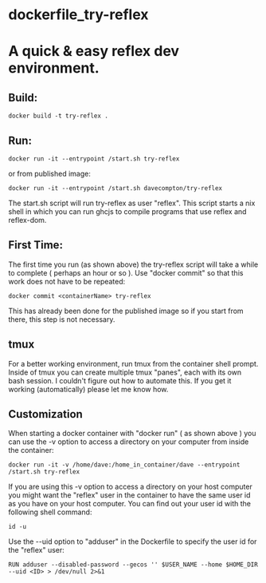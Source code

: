 # dockerfile_try-reflex 
# A quick & easy reflex dev environment.

## Build:
    docker build -t try-reflex .

## Run:
    docker run -it --entrypoint /start.sh try-reflex

or from published image:

    docker run -it --entrypoint /start.sh davecompton/try-reflex

The start.sh script will run try-reflex as user "reflex".  This script starts a nix shell in which you can run ghcjs to compile programs that use reflex and reflex-dom.

## First Time:

The first time you run (as shown above) the try-reflex script will take a while to complete ( perhaps an hour or so ).  Use "docker commit" so that this work does not have to be repeated:

    docker commit <containerName> try-reflex

This has already been done for the published image so if you start from there, this step is not necessary.

## tmux

For a better working environment, run tmux from the container shell prompt.  Inside of tmux you can create multiple tmux "panes", each with its own bash session.  I couldn't figure out how to automate this.  If you get it working (automatically) please let me know how.

## Customization

When starting a docker container with "docker run" ( as shown above ) you can use the -v option to access a directory on your computer from inside the container:

    docker run -it -v /home/dave:/home_in_container/dave --entrypoint /start.sh try-reflex

If you are using this -v option to access a directory on your host computer you might want the "reflex" user in the container to have the same user id as you have on your host computer.  You can find out your user id with the following shell command:
    
    id -u 

Use the --uid option to "adduser" in the Dockerfile to specify the user id for the "reflex" user:

    RUN adduser --disabled-password --gecos '' $USER_NAME --home $HOME_DIR --uid <ID> > /dev/null 2>&1 
